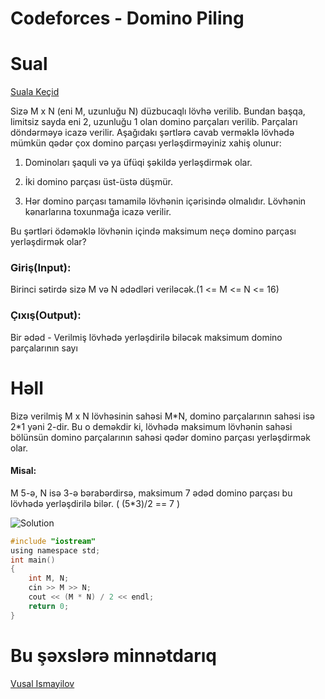 # Codeforces - Domino Piling

# Sual

[Suala Keçid](https://codeforces.com/problemset/problem/50/A)

Sizə M x N (eni M, uzunluğu N) düzbucaqlı lövhə verilib. Bundan başqa, limitsiz sayda eni 2, uzunluğu 1 olan domino parçaları verilib. Parçaları döndərməyə icazə verilir. Aşağıdakı şərtlərə cavab verməklə lövhədə mümkün qədər çox domino parçası yerləşdirməyiniz xahiş olunur:

1. Dominoları şaquli və ya üfüqi şəkildə yerləşdirmək olar.

2. İki domino parçası üst-üstə düşmür.

3. Hər domino parçası tamamilə lövhənin içərisində olmalıdır. Lövhənin kənarlarına toxunmağa icazə verilir.

Bu şərtləri ödəməklə lövhənin içində maksimum neçə domino parçası yerləşdirmək olar?

### Giriş(Input):

Birinci sətirdə sizə M və N ədədləri veriləcək.(1 <= M <= N <= 16)

### Çıxış(Output):

Bir ədəd - Verilmiş lövhədə yerləşdirilə biləcək maksimum domino parçalarının sayı

# Həll

Bizə verilmiş M x N lövhəsinin sahəsi M\*N, domino parçalarının sahəsi isə 2\*1 yəni 2-dir. Bu o deməkdir ki, lövhədə maksimum lövhənin sahəsi bölünsün domino parçalarının sahəsi qədər domino parçası yerləşdirmək olar.

#### Misal:

M 5-ə, N isə 3-ə bərabərdirsə, maksimum 7 ədəd domino parçası bu lövhədə yerləşdirilə bilər. ( (5\*3)/2 == 7 )

![Solution](https://github.com/VusalIs/Competitive-Azerbaijan/tree/master/static/codeforces/800-domino-piling.jpg)

```c
#include "iostream"
using namespace std;
int main()
{
    int M, N;
    cin >> M >> N;
    cout << (M * N) / 2 << endl;
    return 0;
}
```

# Bu şəxslərə minnətdarıq

[Vusal Ismayilov](https://github.com/VusalIs)

<!-- Əgər sualın və ya həllin yaranmasında iştirak etmisinizsə öz github linkinizi bura yaza bilərsiniz -->

<!-- Misal: [Vusal Ismayilov](https://github.com/VusalIs) -->
